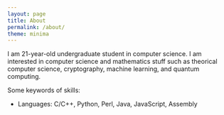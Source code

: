 ```yaml
---
layout: page
title: About
permalink: /about/
theme: minima
---
```


I am 21-year-old undergraduate student in computer science. I am interested in computer science and mathematics stuff such as theorical computer science, cryptography, machine learning, and quantum computing. 

Some keywords of skills:

- Languages: C/C++, Python, Perl, Java, JavaScript, Assembly
